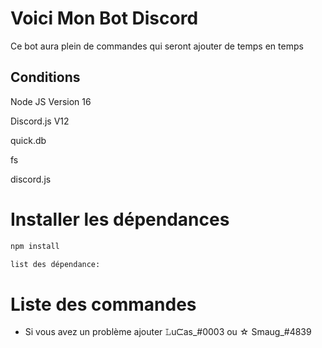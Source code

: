 # Voici Mon Bot Discord

Ce bot aura plein de commandes qui seront ajouter de temps en temps
                        
## Conditions  

Node JS Version 16

Discord.js V12   

quick.db

fs

discord.js

# Installer les dépendances
```bash
npm install

list des dépendance:
```
# Liste des commandes




* Si vous avez un problème ajouter 𝙻uᙅas_#0003 ou ☆ Smaug_#4839
